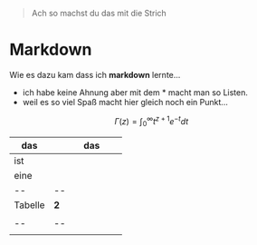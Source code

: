 > Ach so machst du das mit die Strich
 # Markdown
 Wie es dazu kam dass ich **markdown** lernte...
* ich habe keine Ahnung aber mit dem * macht man so Listen.
* weil es so viel Spaß macht hier gleich noch ein Punkt...

$$
\Gamma(z) = \int_0^\infty t^{z+1}e^{-t}dt\, 
$$

| das |  |  | das |  |  |
|--|--|--|--|--|--|
| ist |  |
|eine|  |
|--|--|
| Tabelle | **2** |
|  |  |
|--|--|
|  |  |





<!--stackedit_data:
eyJoaXN0b3J5IjpbMTQ3Mzk2NTM4NywtMTQ5OTM0NjUwOV19
-->